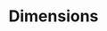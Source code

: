---
bigquery: https://console.cloud.google.com/bigquery?p=covid-19-dimensions-ai&page=table&d=data&t=publications
contributors: Digital Science, https://www.digital-science.com/
cost: Free for personal, non-commercial use.
description: Dimensions contains more than 100 million publications, ranging from
  articles published in scholarly journals, books and book chapters, to preprints
  and conference proceedings. All publications are contextualized with linked data
  sets, funding, publications, patents, clinical trials, and policy documents. You
  can also view associated categories, funders, institutions, and researcher profiles.
documentation: https://docs.dimensions.ai/bigquery/index.html
last_edit: 04/09/2022, 23:59:38
location: https://www.dimensions.ai/products/free/
maintained_by: Digital Science, https://www.digital-science.com/
schema_fields:
- associated_publication_doi
- citations_count
- name
- grant_number
- doi
- issue
- category_icrp_ct
- open_access_categories_v2
- altmetrics
- isbn
- established
- research_org_countries
- registry
- publication_year
- mesh_headings
- category_hrcs_hc
- address
- publisher
- status
- wikipedia_url
- acronym
- brief_title
- associated_publication_id
- legal_status
- supporting_grant_ids
- journal
- volume
- relationships
- conditions
- funder_countries
- citation_string
- date_imported_gbq
- date_inserted
- title
- subtitles
- id
- book_series_title
- year
- date_modified
- parent_id
- category_rcdc
- patent_ids
- funding_currency
- funding_eur
- publication_ids
- category_uoa
- resulting_publication_doi
- research_orgs
- reference_ids
- eisbn
- types
- resulting_publication_ids
- labels
- funder_orgs
- cited_by_ids
- foa_number
- book_title
- legal_events
- proceedings_title
- repository_id
- funding_chf
- interventions
- date_print
- associated_publication_arxiv_id
- category_bra
- end_date
- original_assignee_orgs
- priority_year
- publication_date
- family_members_ids
- date
- mesh_terms
- phase
- linkout
- abstract
- ipcr
- funding_details
- editors
- funding_jpy
- created_date
- organisation_details
- funder_org_acronyms
- research_org_cities
- pmid
- research_org_country_names
- granted_date
- date_online
- journal_lists
- repository_url
- funding_gbp
- family_count
- funder_org_state_codes
- clinical_trial_ids
- aliases
- category_sdg
- authors
- embargo_date
- concepts
- filing_status
- funding_aud
- source_id
- research_org_city_names
- funding_cny
- category_hra
- assignee_orgs
- current_assignee_countries
- links
- filing_year
- language
- original_assignee
- original_abstract
- original_assignee_countries
- arxiv_id
- open_access_categories
- repository_name
- funder_org
- associated_grant_ids
- inventor_names
- funder_org_cities
- funding_cad
- funding_usd
- start_year
- conference
- funding_nzd
- family_id
- date_normal
- metrics
- application_number
- expiration_year
- citations
- acknowledgements
- investigators
- associated_publication_pmid
- license
- category_hrcs_rac
- category_icrp_cso
- funder_org_countries
- current_assignee_orgs
- research_org_state_names
- researcher_ids
- priority_date
- research_org_state_codes
- assignee_countries
- filing_date
- category_for
- gender
- end_year
- current_assignee
- kind
- granted_year
- external_ids
- expiration_date
- pmcid
- funding_amount
- description
- cpc
- start_date
- jurisdiction
- active_years
- categories
- original_title
- acronyms
- type
- email_address
- pages
shortname: dimensions
tags:
- scholarly literature
- patents
- funding
- clinical trials
- academic profiles
terms_of_use: 'Use of both the Dimensions COVID-19 dataset and full Dimensions dataset
  are subject to the Dimensions Terms of use: https://www.dimensions.ai/policies-terms-legal '
title: Dimensions
uuid: dcff88bd-fe6b-4fdb-8159-809bf9d7bc1c
---